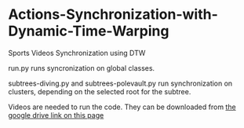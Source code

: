 # Actions-Synchronization-with-Dynamic-Time-Warping
Sports Videos Synchronization using DTW

run.py runs syncronization on global classes.

subtrees-diving.py and subtrees-polevault.py run synchronization on clusters, depending on the selected root for the subtree.

Videos are needed to run the code. They can be downloaded from [the google drive link on this page](https://github.com/gurkirt/realtime-action-detection)
